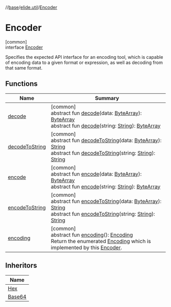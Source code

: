//[base](../../../index.md)/[elide.util](../index.md)/[Encoder](index.md)

# Encoder

[common]\
interface [Encoder](index.md)

Specifies the expected API interface for an encoding tool, which is capable of encoding data to a given format or expression, as well as decoding from that same format.

## Functions

| Name | Summary |
|---|---|
| [decode](decode.md) | [common]<br>abstract fun [decode](decode.md)(data: [ByteArray](https://kotlinlang.org/api/latest/jvm/stdlib/kotlin/-byte-array/index.html)): [ByteArray](https://kotlinlang.org/api/latest/jvm/stdlib/kotlin/-byte-array/index.html)<br>abstract fun [decode](decode.md)(string: [String](https://kotlinlang.org/api/latest/jvm/stdlib/kotlin/-string/index.html)): [ByteArray](https://kotlinlang.org/api/latest/jvm/stdlib/kotlin/-byte-array/index.html) |
| [decodeToString](decode-to-string.md) | [common]<br>abstract fun [decodeToString](decode-to-string.md)(data: [ByteArray](https://kotlinlang.org/api/latest/jvm/stdlib/kotlin/-byte-array/index.html)): [String](https://kotlinlang.org/api/latest/jvm/stdlib/kotlin/-string/index.html)<br>abstract fun [decodeToString](decode-to-string.md)(string: [String](https://kotlinlang.org/api/latest/jvm/stdlib/kotlin/-string/index.html)): [String](https://kotlinlang.org/api/latest/jvm/stdlib/kotlin/-string/index.html) |
| [encode](encode.md) | [common]<br>abstract fun [encode](encode.md)(data: [ByteArray](https://kotlinlang.org/api/latest/jvm/stdlib/kotlin/-byte-array/index.html)): [ByteArray](https://kotlinlang.org/api/latest/jvm/stdlib/kotlin/-byte-array/index.html)<br>abstract fun [encode](encode.md)(string: [String](https://kotlinlang.org/api/latest/jvm/stdlib/kotlin/-string/index.html)): [ByteArray](https://kotlinlang.org/api/latest/jvm/stdlib/kotlin/-byte-array/index.html) |
| [encodeToString](encode-to-string.md) | [common]<br>abstract fun [encodeToString](encode-to-string.md)(data: [ByteArray](https://kotlinlang.org/api/latest/jvm/stdlib/kotlin/-byte-array/index.html)): [String](https://kotlinlang.org/api/latest/jvm/stdlib/kotlin/-string/index.html)<br>abstract fun [encodeToString](encode-to-string.md)(string: [String](https://kotlinlang.org/api/latest/jvm/stdlib/kotlin/-string/index.html)): [String](https://kotlinlang.org/api/latest/jvm/stdlib/kotlin/-string/index.html) |
| [encoding](encoding.md) | [common]<br>abstract fun [encoding](encoding.md)(): [Encoding](../-encoding/index.md)<br>Return the enumerated [Encoding](../-encoding/index.md) which is implemented by this [Encoder](index.md). |

## Inheritors

| Name |
|---|
| [Hex](../-hex/index.md) |
| [Base64](../-base64/index.md) |
